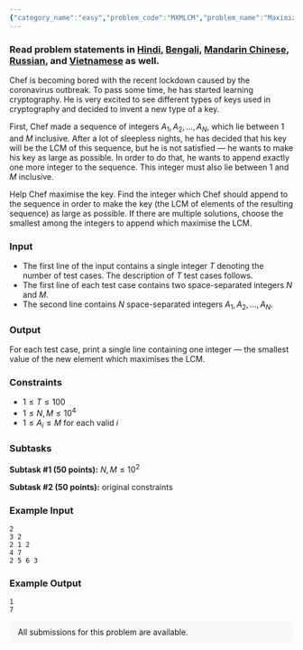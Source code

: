 ```yaml
---
{"category_name":"easy","problem_code":"MXMLCM","problem_name":"Maximize LCM","problemComponents":{"constraints":"","constraintsState":false,"subtasks":"","subtasksState":false,"inputFormat":"","inputFormatState":false,"outputFormat":"","outputFormatState":false,"sampleTestCases":{"0":{"id":1,"input":"2\r\n3 2\r\n2 1 2\r\n4 7\r\n2 5 6 3","output":"1\r\n7","explanation":"","isDeleted":false}}},"video_editorial_url":"","languages_supported":{"0":"CPP14","1":"C","2":"JAVA","3":"PYTH 3.6","4":"CPP17","5":"PYTH","6":"PYP3","7":"CS2","8":"ADA","9":"PYPY","10":"TEXT","11":"PAS fpc","12":"NODEJS","13":"RUBY","14":"PHP","15":"GO","16":"HASK","17":"TCL","18":"PERL","19":"SCALA","20":"LUA","21":"kotlin","22":"BASH","23":"JS","24":"LISP sbcl","25":"rust","26":"PAS gpc","27":"BF","28":"CLOJ","29":"R","30":"D","31":"CAML","32":"FORT","33":"ASM","34":"swift","35":"FS","36":"WSPC","37":"LISP clisp","38":"SQL","39":"SCM guile","40":"PERL6","41":"ERL","42":"CLPS","43":"ICK","44":"NICE","45":"PRLG","46":"ICON","47":"COB","48":"SCM chicken","49":"PIKE","50":"SCM qobi","51":"ST","52":"NEM"},"max_timelimit":1,"source_sizelimit":50000,"problem_author":"ezio_26","problem_tester":null,"date_added":"23-03-2020","tags":{"0":"easy","1":"ezio_26","2":"ltime82","3":"number","4":"taran_1407"},"problem_difficulty_level":"Easy","best_tag":"Number Theory","editorial_url":"https://discuss.codechef.com/problems/MXMLCM","time":{"view_start_date":1585408500,"submit_start_date":1585408500,"visible_start_date":1585408500,"end_date":1735669800},"is_direct_submittable":false,"problemDiscussURL":"https://discuss.codechef.com/search?q=MXMLCM","is_proctored":false,"visitedContests":{},"layout":"problem"}
---
```

### Read problem statements in [Hindi](https://www.codechef.com/download/translated/LTIME82/hindi/MXMLCM.pdf), [Bengali](https://www.codechef.com/download/translated/LTIME82/bengali/MXMLCM.pdf), [Mandarin Chinese](https://www.codechef.com/download/translated/LTIME82/mandarin/MXMLCM.pdf), [Russian](https://www.codechef.com/download/translated/LTIME82/russian/MXMLCM.pdf), and [Vietnamese](https://www.codechef.com/download/translated/LTIME82/vietnamese/MXMLCM.pdf) as well.

Chef is becoming bored with the recent lockdown caused by the coronavirus outbreak. To pass some time, he has started learning cryptography. He is very excited to see different types of keys used in cryptography and decided to invent a new type of a key.

First, Chef made a sequence of integers $A_1, A_2, \ldots, A_N$, which lie between $1$ and $M$ inclusive. After a lot of sleepless nights, he has decided that his key will be the LCM of this sequence, but he is not satisfied ― he wants to make his key as large as possible. In order to do that, he wants to append exactly one more integer to the sequence. This integer must also lie between $1$ and $M$ inclusive.

Help Chef maximise the key. Find the integer which Chef should append to the sequence in order to make the key (the LCM of elements of the resulting sequence) as large as possible. If there are multiple solutions, choose the smallest among the integers to append which maximise the LCM.

### Input
- The first line of the input contains a single integer $T$ denoting the number of test cases. The description of $T$ test cases follows.
- The first line of each test case contains two space-separated integers $N$ and $M$.
- The second line contains $N$ space-separated integers $A_1, A_2, \ldots, A_N$.

### Output
For each test case, print a single line containing one integer ― the smallest value of the new element which maximises the LCM.

### Constraints
- $1 \le T \le 100$
- $1 \le N, M \le 10^4$
- $1 \le A_i \le M$ for each valid $i$

### Subtasks
**Subtask #1 (50 points):** $N, M \le 10^2$

**Subtask #2 (50 points):** original constraints

### Example Input
```
2
3 2
2 1 2
4 7
2 5 6 3
```

### Example Output
```
1
7
```

<aside style='background: #f8f8f8;padding: 10px 15px;'><div>All submissions for this problem are available.</div></aside>